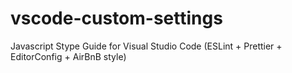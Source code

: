 # vscode-custom-settings

Javascript Stype Guide for Visual Studio Code (ESLint + Prettier + EditorConfig + AirBnB style)
